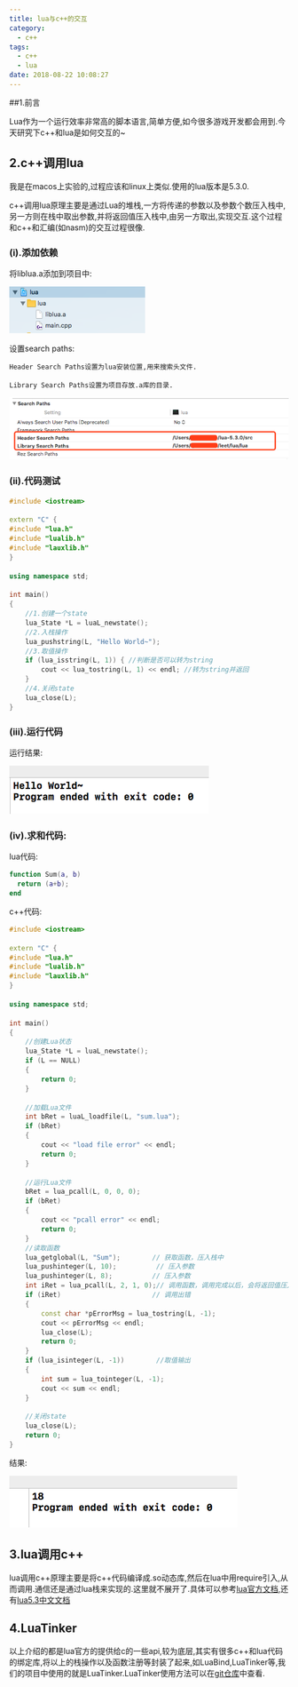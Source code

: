 ```yaml
---
title: lua与c++的交互
category:
  - c++
tags:
  - c++
  - lua
date: 2018-08-22 10:08:27
---
```


##1.前言

Lua作为一个运行效率非常高的脚本语言,简单方便,如今很多游戏开发都会用到.今天研究下c++和lua是如何交互的~

<!-- more -->

## 2.c++调用lua

我是在macos上实验的,过程应该和linux上类似.使用的lua版本是5.3.0.

c++调用lua原理主要是通过Lua的堆栈,一方将传递的参数以及参数个数压入栈中,另一方则在栈中取出参数,并将返回值压入栈中,由另一方取出,实现交互.这个过程和c++和汇编(如nasm)的交互过程很像.

### (i).添加依赖

将liblua.a添加到项目中:

![lib](lua与c-的交互/lib.png)

设置search paths:

	Header Search Paths设置为lua安装位置,用来搜索头文件.
	
	Library Search Paths设置为项目存放.a库的目录.

![lib](lua与c-的交互/path.png)

### (ii).代码测试

``` c++
#include <iostream>

extern "C" {
#include "lua.h"
#include "lualib.h"
#include "lauxlib.h"
}

using namespace std;

int main()
{
    //1.创建一个state
    lua_State *L = luaL_newstate();
    //2.入栈操作
    lua_pushstring(L, "Hello World~");
    //3.取值操作
    if (lua_isstring(L, 1)) { //判断是否可以转为string
        cout << lua_tostring(L, 1) << endl; //转为string并返回
    }
    //4.关闭state
    lua_close(L);
}
```

### (iii).运行代码

运行结果:

![lib](lua与c-的交互/run.png)

### (iv).求和代码:

lua代码:

``` lua
function Sum(a, b)
  return (a+b);
end
```

c++代码:

``` c++
#include <iostream>

extern "C" {
#include "lua.h"
#include "lualib.h"
#include "lauxlib.h"
}

using namespace std;

int main()
{
    //创建Lua状态
    lua_State *L = luaL_newstate();
    if (L == NULL)
    {
        return 0;
    }
    
    //加载Lua文件
    int bRet = luaL_loadfile(L, "sum.lua");
    if (bRet)
    {
        cout << "load file error" << endl;
        return 0;
    }
    
    //运行Lua文件
    bRet = lua_pcall(L, 0, 0, 0);
    if (bRet)
    {
        cout << "pcall error" << endl;
        return 0;
    }
    //读取函数
    lua_getglobal(L, "Sum");        // 获取函数，压入栈中
    lua_pushinteger(L, 10);          // 压入参数
    lua_pushinteger(L, 8);          // 压入参数
    int iRet = lua_pcall(L, 2, 1, 0);// 调用函数，调用完成以后，会将返回值压入栈中，第一个2表示参数个数，第二个1表示返回结果个数。
    if (iRet)                       // 调用出错
    {
        const char *pErrorMsg = lua_tostring(L, -1);
        cout << pErrorMsg << endl;
        lua_close(L);
        return 0;
    }
    if (lua_isinteger(L, -1))        //取值输出
    {
        int sum = lua_tointeger(L, -1);
        cout << sum << endl;
    }
    
    //关闭state
    lua_close(L);
    return 0;
}

```

结果:

![sum](lua与c-的交互/sum.png)

## 3.lua调用c++

lua调用c++原理主要是将c++代码编译成.so动态库,然后在lua中用require引入,从而调用.通信还是通过lua栈来实现的.这里就不展开了.具体可以参考[lua官方文档](http://www.lua.org/manual/),还有[lua5.3中文文档](http://cloudwu.github.io/lua53doc/)

## 4.LuaTinker

以上介绍的都是lua官方的提供给c的一些api,较为底层,其实有很多c++和lua代码的绑定库,将以上的栈操作以及函数注册等封装了起来,如LuaBind,LuaTinker等,我们的项目中使用的就是LuaTinker.LuaTinker使用方法可以在[git仓库](https://github.com/zupet/LuaTinker)中查看.